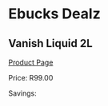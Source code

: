 
# Ebucks Dealz
## Vanish Liquid 2L
[Product Page](https://www.ebucks.com/web/shop/productSelected.do?prodId=545569762&catId=908586136)

Price: R99.00

Savings: 


	